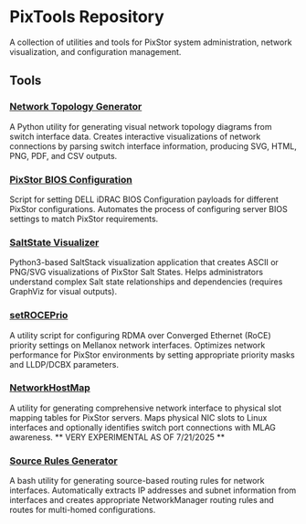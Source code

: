 # PixTools Repository

A collection of utilities and tools for PixStor system administration, network visualization, and configuration management.

## Tools

### [Network Topology Generator](network-topo-generator/README.md)

A Python utility for generating visual network topology diagrams from switch interface data. Creates interactive visualizations of network connections by parsing switch interface information, producing SVG, HTML, PNG, PDF, and CSV outputs.

### [PixStor BIOS Configuration](pixstor-bios-conf/README.md)

Script for setting DELL iDRAC BIOS Configuration payloads for different PixStor configurations. Automates the process of configuring server BIOS settings to match PixStor requirements.

### [SaltState Visualizer](saltStateViz/README.md)

Python3-based SaltStack visualization application that creates ASCII or PNG/SVG visualizations of PixStor Salt States. Helps administrators understand complex Salt state relationships and dependencies (requires GraphViz for visual outputs).

### [setROCEPrio](setROCEPrio/README.md)

A utility script for configuring RDMA over Converged Ethernet (RoCE) priority settings on Mellanox network interfaces. Optimizes network performance for PixStor environments by setting appropriate priority masks and LLDP/DCBX parameters.

### [NetworkHostMap](NetworkHostMap/README.md)

A utility for generating comprehensive network interface to physical slot mapping tables for PixStor servers. Maps physical NIC slots to Linux interfaces and optionally identifies switch port connections with MLAG awareness. ** VERY EXPERIMENTAL AS OF 7/21/2025 **

### [Source Rules Generator](sourceRulesGen/README.md)

A bash utility for generating source-based routing rules for network interfaces. Automatically extracts IP addresses and subnet information from interfaces and creates appropriate NetworkManager routing rules and routes for multi-homed configurations.

